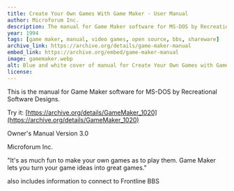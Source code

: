 ```yaml
---
title: Create Your Own Games With Game Maker - User Manual
author: Microforum Inc.
description: The manual for Game Maker software for MS-DOS by Recreational Software Designs.
year: 1994
tags: [game maker, manual, video games, open source, bbs, shareware]
archive_link: https://archive.org/details/game-maker-manual
embed_link: https://archive.org/embed/game-maker-manual
image: gamemaker.webp
alt: Blue and white cover of manual for Create Your Own Games with Game Maker
license: 
---
```


This is the manual for Game Maker software for MS-DOS by Recreational Software Designs.

Try it: [https://archive.org/details/GameMaker_1020](https://archive.org/details/GameMaker_1020)

Owner's Manual Version 3.0

Microforum Inc.

"It's as much fun to make your own games as to play them. Game Maker lets you turn your game ideas into great games."

also includes information to connect to Frontline BBS
